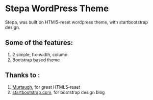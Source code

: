 #  Stepa WordPress Theme

Stepa, was built on HTMl5-reset wordpress theme, with startbootstrap design.

## Some of the features:

1. 2 simple, fix-width, column
2. Bootstrap based theme

## Thanks to :
1. [Murtaugh](https://github.com/murtaugh), for great HTML5-reset
2. [startbootstrap.com](http://startbootstrap.com), for bootstrap design blog
